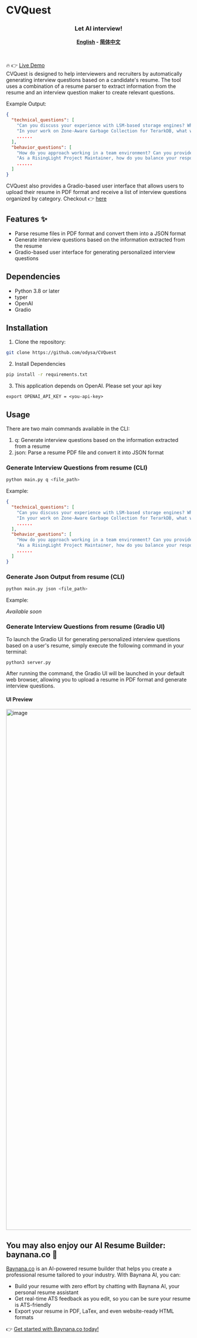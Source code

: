# CVQuest
<div align="center">
<h3>Let AI interview!</h3>
<strong>
<samp>

[English](README.md) -
[简体中文](README.zh-Hans.md)
</samp>
</strong>
</div>
<br>

🔥 👉 [Live Demo](https://cvquest-cli-production.up.railway.app)
<br>
CVQuest is designed to help interviewers and recruiters by automatically generating interview questions based on a candidate's resume. The tool uses a combination of a resume parser to extract information from the resume and an interview question maker to create relevant questions.

Example Output:
```json
{
  "technical_questions": [
    "Can you discuss your experience with LSM-based storage engines? What are the main benefits of this approach, and how did you apply it in your work on AgateDB?",
    "In your work on Zone-Aware Garbage Collection for TerarkDB, what were the key performance metrics you used to evaluate the effectiveness of your implementation? How did it compare to other approaches?"
    ......
  ],
  "behavior_questions": [
    "How do you approach working in a team environment? Can you provide an example of a successful collaboration with team members on a challenging project?",
    "As a RisingLight Project Maintainer, how do you balance your responsibilities as a maintainer with your other commitments? How do you ensure that you are meeting the needs of the project and the community while also managing your own workload?"
    ......
  ]
}
```


CVQuest also provides a Gradio-based user interface that allows users to upload their resume in PDF format and receive a list of interview questions organized by category. Checkout 👉 [here](https://cvquest-cli-production.up.railway.app)

## Features ✨
* Parse resume files in PDF format and convert them into a JSON format
* Generate interview questions based on the information extracted from the resume
* Gradio-based user interface for generating personalized interview questions

## Dependencies
* Python 3.8 or later
* typer
* OpenAI
* Gradio

## Installation

1. Clone the repository:
```bash
git clone https://github.com/odysa/CVQuest
```

2. Install Dependencies
```bash
pip install -r requirements.txt
```

3. This application depends on OpenAI. Please set your api key
```
export OPENAI_API_KEY = <you-api-key>
```
## Usage

There are two main commands available in the CLI:

1. q: Generate interview questions based on the information extracted from a resume
2. json: Parse a resume PDF file and convert it into JSON format

### Generate Interview Questions from resume (CLI)
```bash
python main.py q <file_path>
```
Example:
```json
{
  "technical_questions": [
    "Can you discuss your experience with LSM-based storage engines? What are the main benefits of this approach, and how did you apply it in your work on AgateDB?",
    "In your work on Zone-Aware Garbage Collection for TerarkDB, what were the key performance metrics you used to evaluate the effectiveness of your implementation? How did it compare to other approaches?"
    ......
  ],
  "behavior_questions": [
    "How do you approach working in a team environment? Can you provide an example of a successful collaboration with team members on a challenging project?",
    "As a RisingLight Project Maintainer, how do you balance your responsibilities as a maintainer with your other commitments? How do you ensure that you are meeting the needs of the project and the community while also managing your own workload?"
    ......
  ]
}
```

### Generate Json Output from resume (CLI)
```bash
python main.py json <file_path>
```
Example:

_Available soon_

### Generate Interview Questions from resume (Gradio UI)

To launch the Gradio UI for generating personalized interview questions based on a user's resume, simply execute the following command in your terminal:

```python3 server.py```

After running the command, the Gradio UI will be launched in your default web browser, allowing you to upload a resume in PDF format and generate interview questions.

#### UI Preview
<img width="1422" alt="image" src="https://user-images.githubusercontent.com/61036578/226255002-a1a661fa-86a8-4a82-9b29-3da68b088920.png">



## You may also enjoy our AI Resume Builder: baynana.co 🚀

[Baynana.co](https://baynana.co) is an AI-powered resume builder that helps you create a professional resume tailored to your industry. With Baynana AI, you can:

- Build your resume with zero effort by chatting with Baynana AI, your personal resume assistant
- Get real-time ATS feedback as you edit, so you can be sure your resume is ATS-friendly
- Export your resume in PDF, LaTex, and even website-ready HTML formats

👉 [Get started with Baynana.co today!](https://baynana.co)
